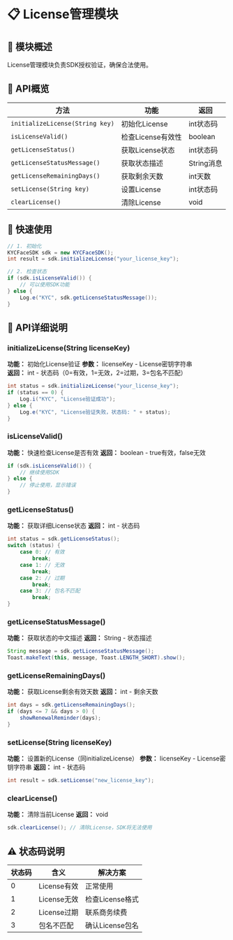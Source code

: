 # 📋 License管理模块

## 🎯 模块概述
License管理模块负责SDK授权验证，确保合法使用。

## 📖 API概览

| 方法 | 功能 | 返回 |
|------|------|------|
| `initializeLicense(String key)` | 初始化License | int状态码 |
| `isLicenseValid()` | 检查License有效性 | boolean |
| `getLicenseStatus()` | 获取License状态 | int状态码 |
| `getLicenseStatusMessage()` | 获取状态描述 | String消息 |
| `getLicenseRemainingDays()` | 获取剩余天数 | int天数 |
| `setLicense(String key)` | 设置License | int状态码 |
| `clearLicense()` | 清除License | void |

## 🚀 快速使用

```java
// 1. 初始化
KYCFaceSDK sdk = new KYCFaceSDK();
int result = sdk.initializeLicense("your_license_key");

// 2. 检查状态
if (sdk.isLicenseValid()) {
    // 可以使用SDK功能
} else {
    Log.e("KYC", sdk.getLicenseStatusMessage());
}
```

## 📖 API详细说明

### initializeLicense(String licenseKey)
**功能：** 初始化License验证
**参数：** licenseKey - License密钥字符串  
**返回：** int - 状态码（0=有效，1=无效，2=过期，3=包名不匹配）

```java
int status = sdk.initializeLicense("your_license_key");
if (status == 0) {
    Log.i("KYC", "License验证成功");
} else {
    Log.e("KYC", "License验证失败，状态码: " + status);
}
```

### isLicenseValid()
**功能：** 快速检查License是否有效
**返回：** boolean - true有效，false无效

```java
if (sdk.isLicenseValid()) {
    // 继续使用SDK
} else {
    // 停止使用，显示错误
}
```

### getLicenseStatus()
**功能：** 获取详细License状态
**返回：** int - 状态码

```java
int status = sdk.getLicenseStatus();
switch (status) {
    case 0: // 有效
        break;
    case 1: // 无效
        break;
    case 2: // 过期
        break;
    case 3: // 包名不匹配
        break;
}
```

### getLicenseStatusMessage()
**功能：** 获取状态的中文描述
**返回：** String - 状态描述

```java
String message = sdk.getLicenseStatusMessage();
Toast.makeText(this, message, Toast.LENGTH_SHORT).show();
```

### getLicenseRemainingDays()
**功能：** 获取License剩余有效天数
**返回：** int - 剩余天数

```java
int days = sdk.getLicenseRemainingDays();
if (days <= 7 && days > 0) {
    showRenewalReminder(days);
}
```

### setLicense(String licenseKey)
**功能：** 设置新的License（同initializeLicense）
**参数：** licenseKey - License密钥字符串
**返回：** int - 状态码

```java
int result = sdk.setLicense("new_license_key");
```

### clearLicense()
**功能：** 清除当前License
**返回：** void

```java
sdk.clearLicense(); // 清除License，SDK将无法使用
```

## ⚠️ 状态码说明

| 状态码 | 含义 | 解决方案 |
|--------|------|----------|
| 0 | License有效 | 正常使用 |
| 1 | License无效 | 检查License格式 |
| 2 | License过期 | 联系商务续费 |
| 3 | 包名不匹配 | 确认License包名 |
